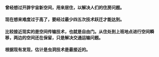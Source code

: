 #### 曾经想过开辟宇宙新空间，用来居住，以解决人们的住房问题。
#### 现在想来难度过于高了，要经过最少四五次技术跃迁才能达到。
#### 比较接近现实的是空间传输技术，也就是自由门。从住处到上班地点进行空间瞬移，两边的空间还在保留，只是解决交通运输问题。
#### 根据现有发现，估计是虫洞技术是最接近的。
